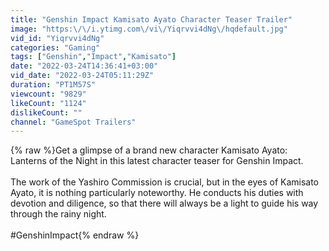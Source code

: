 ```yaml
---
title: "Genshin Impact Kamisato Ayato Character Teaser Trailer"
image: "https:\/\/i.ytimg.com\/vi\/Yiqrvvi4dNg\/hqdefault.jpg"
vid_id: "Yiqrvvi4dNg"
categories: "Gaming"
tags: ["Genshin","Impact","Kamisato"]
date: "2022-03-24T14:36:41+03:00"
vid_date: "2022-03-24T05:11:29Z"
duration: "PT1M57S"
viewcount: "9829"
likeCount: "1124"
dislikeCount: ""
channel: "GameSpot Trailers"
---
```

{% raw %}Get a glimpse of a brand new character Kamisato Ayato: Lanterns of the Night in this latest character teaser for Genshin Impact.<br /><br />The work of the Yashiro Commission is crucial, but in the eyes of Kamisato Ayato, it is nothing particularly noteworthy. He conducts his duties with devotion and diligence, so that there will always be a light to guide his way through the rainy night.<br /><br />#GenshinImpact{% endraw %}
